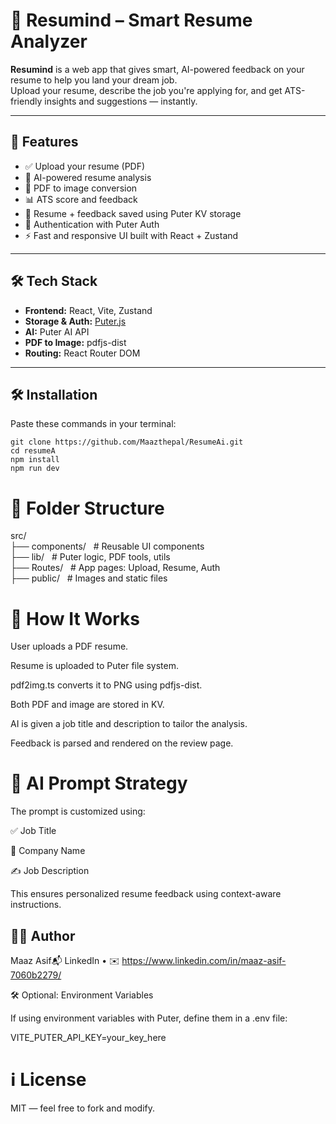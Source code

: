 # 📄 Resumind – Smart Resume Analyzer

**Resumind** is a web app that gives smart, AI-powered feedback on your resume to help you land your dream job.  
Upload your resume, describe the job you're applying for, and get ATS-friendly insights and suggestions — instantly.

---

## 🚀 Features

- ✅ Upload your resume (PDF)
- 🧠 AI-powered resume analysis
- 📸 PDF to image conversion
- 📊 ATS score and feedback
- 💾 Resume + feedback saved using Puter KV storage
- 🔐 Authentication with Puter Auth
- ⚡ Fast and responsive UI built with React + Zustand

---

## 🛠️ Tech Stack

- **Frontend:** React, Vite, Zustand  
- **Storage & Auth:** [Puter.js](https://puter.com)  
- **AI:** Puter AI API  
- **PDF to Image:** pdfjs-dist  
- **Routing:** React Router DOM  

---

## 🛠️ Installation

Paste these commands in your terminal:


```git clone https://github.com/Maazthepal/ResumeAi.git``` <br>
```cd resumeA``` <br>
```npm install```<br>
```npm run dev```<br>

# 📁 Folder Structure

src/ <br>
├── components/   &nbsp;     # Reusable UI components <br>
├── lib/          &nbsp;     # Puter logic, PDF tools, utils <br>
├── Routes/       &nbsp;     # App pages: Upload, Resume, Auth <br>
├── public/       &nbsp;     # Images and static files <br>

# 🧪 How It Works

User uploads a PDF resume.

Resume is uploaded to Puter file system.

pdf2img.ts converts it to PNG using pdfjs-dist.

Both PDF and image are stored in KV.

AI is given a job title and description to tailor the analysis.

Feedback is parsed and rendered on the review page.

# 🧠 AI Prompt Strategy

The prompt is customized using:

✅ Job Title

🏢 Company Name

✍️ Job Description

This ensures personalized resume feedback using context-aware instructions.

## 🙋‍♂️ Author

Maaz Asif📬 LinkedIn • ✉️ https://www.linkedin.com/in/maaz-asif-7060b2279/

🛠️ Optional: Environment Variables

If using environment variables with Puter, define them in a .env file:

VITE_PUTER_API_KEY=your_key_here

# ℹ️ License

MIT — feel free to fork and modify.